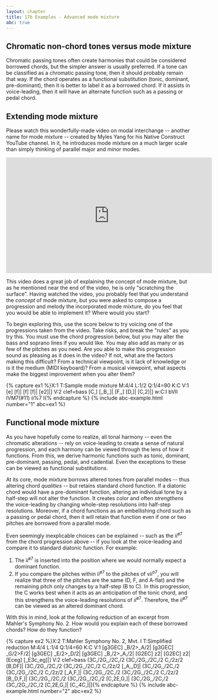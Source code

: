 ```yaml
---
layout: chapter
title: 17b Examples - Advanced mode mixture
abc: true
---
```


## Chromatic non-chord tones versus mode mixture

Chromatic passing tones often create harmonies that could be considered borrowed chords, but the simpler answer is usually preferred. If a tone can be classified as a chromatic passing tone, then it should probably remain that way. If the chord operates as a functional substitution (tonic, dominant, pre-dominant), then it is better to label it as a borrowed chord. If it assists in voice-leading, then it will have an alternate function such as a passing or pedal chord.

## Extending mode mixture

Please watch this wonderfully-made video on modal interchange -- another name for mode mixture -- created by Myles Yang for his Native Construct YouTube channel. In it, he introduces mode mixture on a much larger scale than simply thinking of parallel major and minor modes.

<iframe width="560" height="315" src="https://www.youtube.com/embed/1dRA28cdt5c?rel=0" frameborder="0" allow="autoplay; encrypted-media" allowfullscreen></iframe>

This video does a great job of explaining the concept of mode mixture, but as he mentioned near the end of the video, he is only "scratching the surface". Having watched the video, you probably feel that you understand the *concept* of mode mixture, but you were asked to compose a progression and melody the incorporated mode mixture, do you feel that you would be able to implement it? Where would you start?

To begin exploring this, use the score below to try voicing one of the progressions taken from the video. Take risks, and break the "rules" as you try this. You must use the chord progression below, but you may alter the bass and soprano lines if you would like. You may also add as many or as few of the pitches as you need. Are you able to make this progression sound as pleasing as it does in the video? If not, what are the factors making this difficult? From a technical viewpoint, is it lack of knowledge or is it the medium (MIDI keyboard)? From a musical viewpoint, what aspects make the biggest improvement when you alter them?

{% capture ex1 %}X:1
T:Sample mode mixture
M:4/4
L:1/2
Q:1/4=90
K:C
V:1
[e] [f]| [f] [f]| [e2]|]
V:2 clef=bass
[C,] [_B,,]| [F,,] [D,]| [C,2]|]
w:C:I bVII IVM7(#11) ii%7 I{% endcapture %}
{% include abc-example.html number="1" abc=ex1 %}

## Functional mode mixture

As you have hopefully come to realize, all tonal harmony -- even the chromatic alterations -- rely on voice-leading to create a sense of natural progression, and each harmony can be viewed through the lens of how it functions. From this, we derive harmonic functions such as tonic, dominant, pre-dominant, passing, pedal, and cadential. Even the exceptions to these can be viewed as functional substitutions.

At its core, mode mixture borrows altered tones from parallel modes -- thus altering chord *qualities* -- but retains standard chord function. If a diatonic chord would have a pre-dominant function, altering an individual tone by a half-step will not alter the function. It creates color and often *strengthens* the voice-leading by changing whole-step resolutions into half-step resolutions. Moreover, if a chord functions as an embellishing chord such as a passing or pedal chord, then it will retain that function even if one or two pitches are borrowed from a parallel mode. 

Even seemingly inexplicable choices can be explained -- such as the ii<sup>&oslash;7</sup> from the chord progression above -- if you look at the voice-leading and compare it to standard diatonic function. For example:
1. The ii<sup>&oslash;7</sup> is inserted into the position where we would normally expect a dominant function.
2. If you compare the pitches within ii<sup>&oslash;7</sup> to the pitches of vii<sup>o7</sup>, you will realize that three of the pitches are the same (D, F, and A-flat) and the remaining pitch only changes by a half-step (B to C). In this progression, the C works best when it acts as an anticipation of the tonic chord, and this strengthens the voice-leading resolutions of ii<sup>&oslash;7</sup>. Therefore, the ii<sup>&oslash;7</sup> can be viewed as an altered dominant chord.

With this in mind, look at the following reduction of an excerpt from Mahler's Symphony No. 2. How would you explain each of these borrowed chords? How do they function? 

{% capture ex2 %}X:2
T:Mahler Symphony No. 2, Mvt. I
T:Simplified reduction
M:4/4
L:1/4
Q:1/4=60
K:C
V:1
[g3GEC] _B/2>_A/2| [g3GEC] _G/2>F/2| [g3GEC] _E/2>_D/2|
[g3GEC] _B,/2>_A,/2| [G2EC] z2| [G2EC] z2| [Eceg] [_E3c_eg]|]
V:2 clef=bass
(3C,/2G,,/2C,/2 (3C,/2G,,/2C,/2 C,/2z/2 [B,DF]| (3C,/2G,,/2C,/2 (3C,/2G,,/2C,/2 C,/2z/2 [_A,_D]| (3C,/2G,,/2C,/2 (3C,/2G,,/2C,/2 C,/2z/2 [_A,F,]|
(3C,/2G,,/2C,/2 (3C,/2G,,/2C,/2 C,/2z/2 [B,,D,F,]| (3C,/2G,,/2C,/2 (3C,/2G,,/2C,/2 [C,2E,G,]| (3C,/2G,,/2C,/2 (3C,/2G,,/2C,/2 [C,2E,G,]| [C,,4C,]|]{% endcapture %}
{% include abc-example.html number="2" abc=ex2 %}
